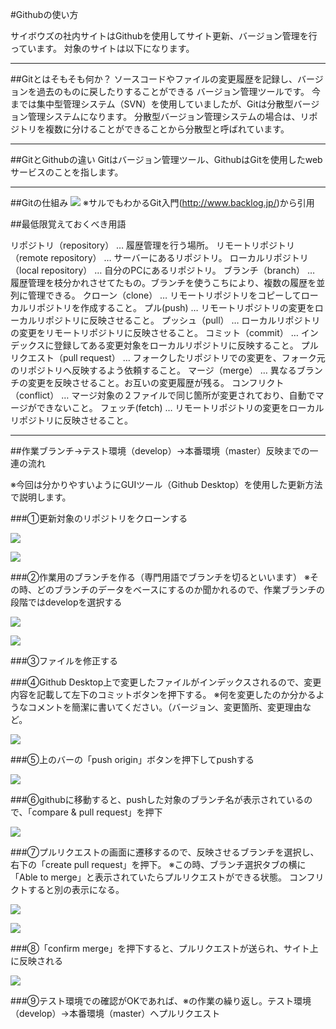 
#Githubの使い方

サイボウズの社内サイトはGithubを使用してサイト更新、バージョン管理を行っています。
対象のサイトは以下になります。

---

##Gitとはそもそも何か？
ソースコードやファイルの変更履歴を記録し、バージョンを過去のものに戻したりすることができる
バージョン管理ツールです。
今までは集中型管理システム（SVN）を使用していましたが、Gitは分散型バージョン管理システムになります。
分散型バージョン管理システムの場合は、リポジトリを複数に分けることができることから分散型と呼ばれています。

---

##GitとGithubの違い
Gitはバージョン管理ツール、GithubはGitを使用したwebサービスのことを指します。

---

##Gitの仕組み
![](img/capture_intro1_2_2.png)
※サルでもわかるGit入門(http://www.backlog.jp/)から引用

##最低限覚えておくべき用語

リポジトリ（repository） … 履歴管理を行う場所。
リモートリポジトリ（remote repository） … サーバーにあるリポジトリ。
ローカルリポジトリ（local repository） … 自分のPCにあるリポジトリ。
ブランチ（branch） … 履歴管理を枝分かれさせてたもの。ブランチを使うこちにより、複数の履歴を並列に管理できる。
クローン（clone） … リモートリポジトリをコピーしてローカルリポジトリを作成すること。
プル(push) … リモートリポジトリの変更をローカルリポジトリに反映させること。
プッシュ（pull） … ローカルリポジトリの変更をリモートリポジトリに反映させること。
コミット（commit） … インデックスに登録してある変更対象をローカルリポジトリに反映すること。
プルリクエスト（pull request） … フォークしたリポジトリでの変更を、フォーク元のリポジトリへ反映するよう依頼すること。
マージ（merge） … 異なるブランチの変更を反映させること。お互いの変更履歴が残る。
コンフリクト（conflict） … マージ対象の２ファイルで同じ箇所が変更されており、自動でマージができないこと。
フェッチ(fetch) … リモートリポジトリの変更をローカルリポジトリに反映させること。

---

##作業ブランチ→テスト環境（develop）→本番環境（master）反映までの一連の流れ

※今回は分かりやすいようにGUIツール（Github Desktop）を使用した更新方法で説明します。

###①更新対象のリポジトリをクローンする

![](img/github_clone_01.png)

![](img/github_clone_02.png)

###②作業用のブランチを作る（専門用語でブランチを切るといいます）
※その時、どのブランチのデータをベースにするのか聞かれるので、作業ブランチの段階ではdevelopを選択する

![](img/github_branch_01.png)

![](img/github_branch_02.png)

###③ファイルを修正する

###④Github Desktop上で変更したファイルがインデックスされるので、変更内容を記載して左下のコミットボタンを押下する。
※何を変更したのか分かるようなコメントを簡潔に書いてください。（バージョン、変更箇所、変更理由など。

![](img/github_commit_01.png)

###⑤上のバーの「push origin」ボタンを押下してpushする

![](img/github_push_01.png)

###⑥githubに移動すると、pushした対象のブランチ名が表示されているので、「compare & pull request」を押下

![](img/github_push_02.png)

###⑦プルリクエストの画面に遷移するので、反映させるブランチを選択し、右下の「create  pull request」を押下。
※この時、ブランチ選択タブの横に「Able to merge」と表示されていたらプルリクエストができる状態。
コンフリクトすると別の表示になる。

![](img/github_push_03.png)

![](img/github_push_04.png)

###⑧「confirm merge」を押下すると、プルリクエストが送られ、サイト上に反映される

![](img/github_push_05.png)

###⑨テスト環境での確認がOKであれば、※の作業の繰り返し。テスト環境（develop）→本番環境（master）へプルリクエスト
